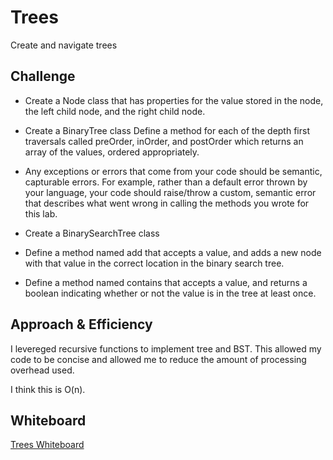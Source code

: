 # Trees
Create and navigate trees

## Challenge
- Create a Node class that has properties for the value stored in the node, the left child node, and the right child node.

- Create a BinaryTree class
Define a method for each of the depth first traversals called preOrder, inOrder, and postOrder which returns an array of the values, ordered appropriately.

- Any exceptions or errors that come from your code should be semantic, capturable errors. For example, rather than a default error thrown by your language, your code should raise/throw a custom, semantic error that describes what went wrong in calling the methods you wrote for this lab.

- Create a BinarySearchTree class

- Define a method named add that accepts a value, and adds a new node with that value in the correct location in the binary search tree.

- Define a method named contains that accepts a value, and returns a boolean indicating whether or not the value is in the tree at least once.

## Approach & Efficiency
I levereged recursive functions to implement tree and BST. This allowed my code to be concise and allowed me to reduce the amount of processing overhead used. 

I think this is O(n).

## Whiteboard
[Trees Whiteboard](trees.png)